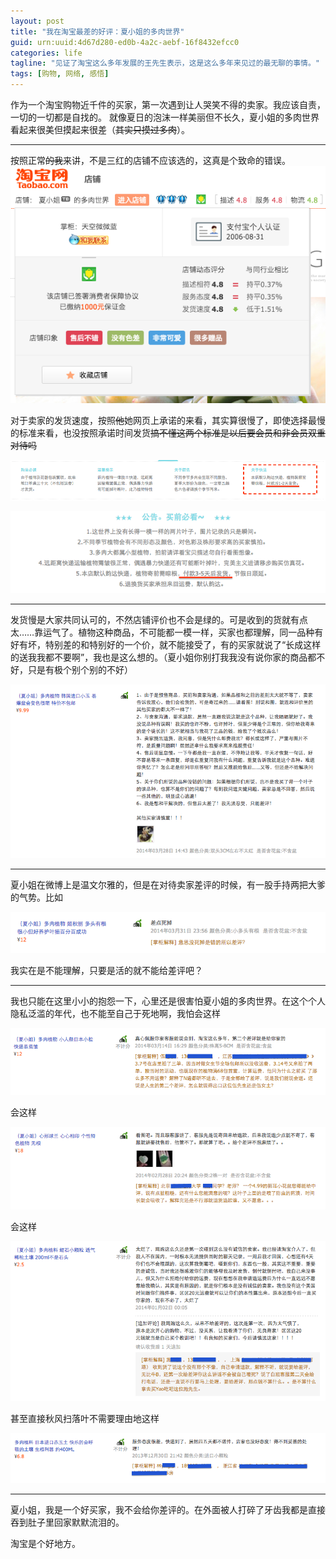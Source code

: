 ```yaml
---
layout: post
title: "我在淘宝最差的好评：夏小姐的多肉世界"
guid: urn:uuid:4d67d280-ed0b-4a2c-aebf-16f8432efcc0
categories: life
tagline: "见证了淘宝这么多年发展的王先生表示，这是这么多年来见过的最无聊的事情。"
tags: [购物, 网络, 感悟]
---
```

	
  作为一个淘宝购物近千件的买家，第一次遇到让人哭笑不得的卖家。我应该自责，一切的一切都是自找的。
  就像夏日的泡沫一样美丽但不长久，夏小姐的多肉世界看起来很美但摸起来很差（~~其实只摸过多肉~~）。

---
  
   按照正常~~的我~~来讲，不是三红的店铺不应该选的，这真是个致命的错误。
![blogging](/media/files/2014/04/XiaLogo.png)

  对于卖家的发货速度，按照~~他~~她网页上承诺的来看，其实算很慢了，即使选择最慢的标准来看，也没按照承诺时间发货~~搞不懂这两个标准是以后要会员和非会员双重对待吗~~
  
![blogging](/media/files/2014/04/express1.png)

![blogging](/media/files/2014/04/express2.png)

---

   发货慢是大家共同认可的，不然店铺评价也不会是绿的。可是收到的货就有点太……靠运气了。植物这种商品，不可能都一模一样，买家也都理解，同一品种有好有坏，特别差的和特别好的一个价，就不能接受了，有的买家就说了“长成这样的送我我都不要啊”，我也是这么想的。（夏小姐你别打我我没有说你家的商品都不好，只是有极个别个别的不好）
   
![blogging](/media/files/2014/04/r1.png)


---

   夏小姐在微博上是温文尔雅的，但是在对待卖家差评的时候，有一股手持两把大爹的气势。比如
   
![blogging](/media/files/2014/04/dieordie.png)

我实在是不能理解，只要是活的就不能给差评吧？

---

   我也只能在这里小小的抱怨一下，心里还是很害怕夏小姐的多肉世界。在这个个人隐私泛滥的年代，也不能至自己于死地啊，我怕会这样

![blogging](/media/files/2014/04/show1.png)

会这样

![blogging](/media/files/2014/04/show2.png)

会这样

![blogging](/media/files/2014/04/show3.png)

甚至直接秋风扫落叶不需要理由地这样

![blogging](/media/files/2014/04/show4.png)

---
   夏小姐，我是一个好买家，我不会给你差评的。在外面被人打碎了牙齿我都是直接吞到肚子里回家默默流泪的。
   
   淘宝是个好地方。